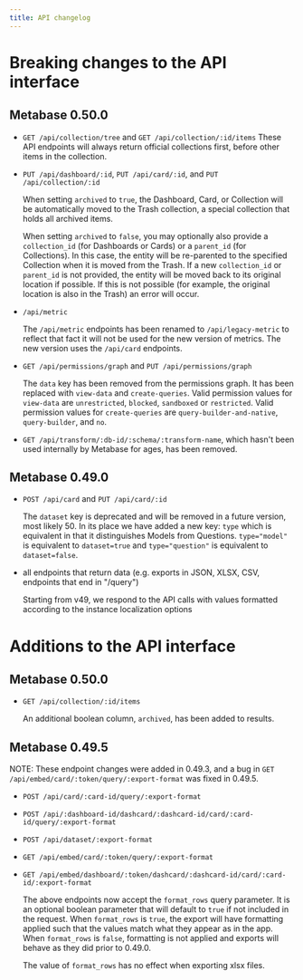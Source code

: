 ```yaml
---
title: API changelog
---
```


# Breaking changes to the API interface

## Metabase 0.50.0

- `GET /api/collection/tree` and `GET /api/collection/:id/items`
  These API endpoints will always return official collections first, before other items in the collection.

- `PUT /api/dashboard/:id`, `PUT /api/card/:id`, and `PUT /api/collection/:id`

  When setting `archived` to `true`, the Dashboard, Card, or Collection will be automatically moved to the Trash
  collection, a special collection that holds all archived items.

  When setting `archived` to `false`, you may optionally also provide a `collection_id` (for Dashboards or Cards) or a
  `parent_id` (for Collections). In this case, the entity will be re-parented to the specified Collection when it is
  moved from the Trash. If a new `collection_id` or `parent_id` is not provided, the entity will be moved back to its
  original location if possible. If this is not possible (for example, the original location is also in the Trash) an
  error will occur.

- `/api/metric`

   The `/api/metric` endpoints has been renamed to `/api/legacy-metric` to reflect that fact it will not be used for the new version of metrics. The new version uses the `/api/card` endpoints.

- `GET /api/permissions/graph` and `PUT /api/permissions/graph`

   The `data` key has been removed from the permissions graph. It has been replaced with `view-data` and `create-queries`.
   Valid permission values for `view-data` are `unrestricted`, `blocked`, `sandboxed` or `restricted`. Valid permission values
   for `create-queries` are `query-builder-and-native`, `query-builder`, and `no`.

- `GET /api/transform/:db-id/:schema/:transform-name`, which hasn't been used internally by Metabase for ages, has
  been removed.

## Metabase 0.49.0
- `POST /api/card` and `PUT /api/card/:id`

   The `dataset` key is deprecated and will be removed in a future version, most likely 50. In its place we have added a new key: `type` which is equivalent in that it distinguishes Models from Questions. `type="model"` is equivalent to `dataset=true` and `type="question"` is equivalent to `dataset=false`.

- all endpoints that return data (e.g. exports in JSON, XLSX, CSV, endpoints that end in "/query")

   Starting from v49, we respond to the API calls with values formatted according to the instance localization options

# Additions to the API interface

## Metabase 0.50.0

- `GET /api/collection/:id/items`

  An additional boolean column, `archived`, has been added to results.

## Metabase 0.49.5
NOTE: These endpoint changes were added in 0.49.3, and a bug in `GET /api/embed/card/:token/query/:export-format` was fixed in 0.49.5.

- `POST /api/card/:card-id/query/:export-format`
- `POST /api/:dashboard-id/dashcard/:dashcard-id/card/:card-id/query/:export-format`
- `POST /api/dataset/:export-format`
- `GET /api/embed/card/:token/query/:export-format`
- `GET /api/embed/dashboard/:token/dashcard/:dashcard-id/card/:card-id/:export-format`

    The above endpoints now accept the `format_rows` query parameter. It is an optional boolean parameter that will default to `true` if not included in the request.
    When `format_rows` is `true`, the export will have formatting applied such that the values match what they appear as in the app.
    When `format_rows` is `false`, formatting is not applied and exports will behave as they did prior to 0.49.0.

    The value of `format_rows` has no effect when exporting xlsx files.
